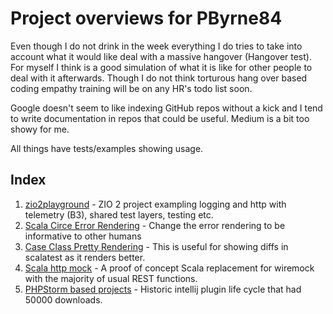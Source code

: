 # Project overviews for PByrne84

Even though I do not drink in the week everything I do tries to take into account what it would like deal with 
a massive hangover (Hangover test). For myself I think is a good simulation of what it is like for other people to deal with it
afterwards. Though I do not think torturous hang over based coding empathy training will be on any HR's todo list soon.

Google doesn't seem to like indexing GitHub repos without a kick and I tend to write documentation in repos that could
be useful. Medium is a bit too showy for me.

All things have tests/examples showing usage.

## Index
1. [zio2playground](Zio2Playgound.html) - ZIO 2 project exampling logging and http with telemetry (B3), shared test layers, testing etc.
2. [Scala Circe Error Rendering](ScalaCirceErrorHandling.html) - Change the error rendering to be informative to other humans
3. [Case Class Pretty Rendering](CaseClassPrettyRendering.html) - This is useful for showing diffs in scalatest as it renders better.
4. [Scala http mock](ScalaHttpMock.html) - A proof of concept Scala replacement for wiremock with the majority of usual REST functions.
3. [PHPStorm based projects](PhpStormBasedProjects.html) - Historic intellij plugin life cycle that had 50000 downloads.

